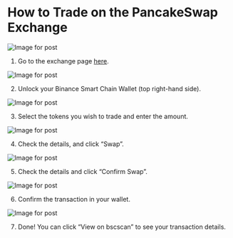 # How to Trade on the PancakeSwap Exchange

![Image for post](https://miro.medium.com/max/1400/0*C0Ng5_d1hK28qMMh)

1. Go to the exchange page [here](https://exchange.pancakeswap.finance/#/swap).



![Image for post](https://miro.medium.com/max/512/0*roteFKZKRqO-IWYU)

2. Unlock your Binance Smart Chain Wallet \(top right-hand side\).



![Image for post](https://miro.medium.com/max/1400/0*H5TedYqYQFb5oiO0)

3. Select the tokens you wish to trade and enter the amount.



![Image for post](https://miro.medium.com/max/1400/0*AgCzp3NqkIudgyWQ)

4. Check the details, and click “Swap”.



![Image for post](https://miro.medium.com/max/1400/0*qmhlA7jFOwtIKJ8t)

5. Check the details and click “Confirm Swap”.



![Image for post](https://miro.medium.com/max/1400/0*CMDlQd_FEWa6koea)

6. Confirm the transaction in your wallet.



![Image for post](https://miro.medium.com/max/1400/0*wHVyuL-WED_T3wiZ)

7. Done! You can click “View on bscscan” to see your transaction details.

